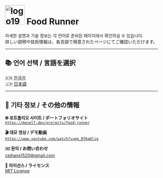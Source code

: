 # <img width="64" height="64" alt="logo192" src="https://github.com/user-attachments/assets/79dcd8b0-4ca1-453a-aa2b-8556a9b8cb83" /> Food Runner

자세한 설명과 기술 정보는 각 언어로 준비된 페이지에서 확인하실 수 있습니다.  
詳しい説明や技術情報は、各言語で用意されたページにてご確認いただけます。

---

## 📚 언어 선택 / 言語を選択

🇰🇷 [한국어](./README.ko.md)  
🇯🇵 [日本語](./README.ja.md)

---

## 📎 기타 정보 / その他の情報

**🌐 포트폴리오 사이트 / ポートフォリオサイト**  
[`https://mesel7.dev/projects/food-runner`](https://mesel7.dev/projects/food-runner)  

**🎬 데모 영상 / デモ動画**  
[`https://www.youtube.com/watch?v=mg_RT6aKlig`](https://www.youtube.com/watch?v=mg_RT6aKlig)  

**✉️ 문의 / お問い合わせ**  
cejhans1520@gmail.com

**📄 라이선스 / ライセンス**  
[MIT License](./LICENSE)
